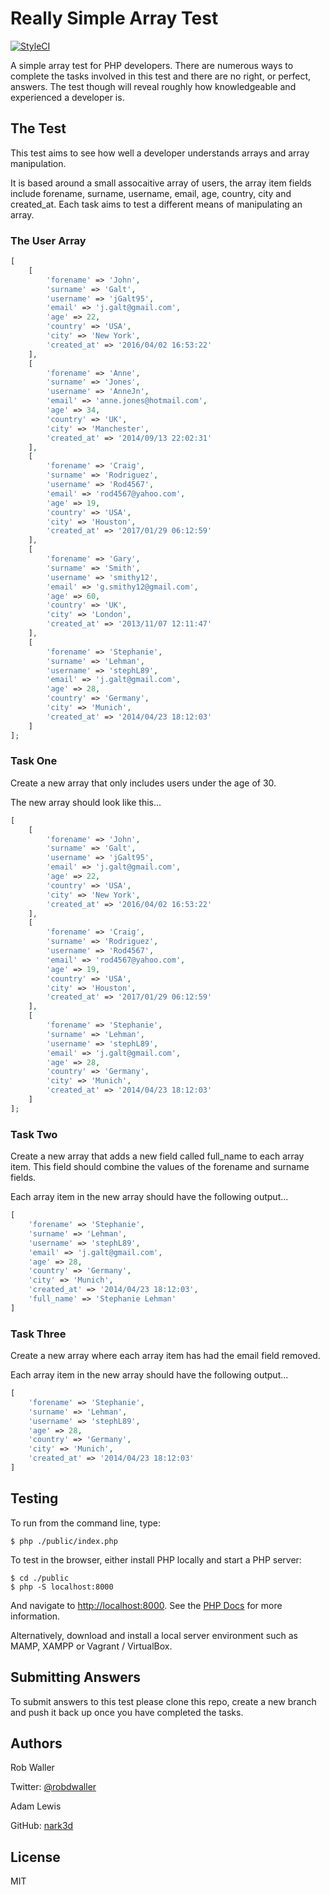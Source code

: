 # Really Simple Array Test
[![StyleCI](https://styleci.io/repos/90538837/shield?branch=master)](https://styleci.io/repos/90538837)

A simple array test for PHP developers. There are numerous ways to complete the tasks involved in this test and there are no right, or perfect, answers. The test though will reveal roughly how knowledgeable and experienced a developer is.

## The Test

This test aims to see how well a developer understands arrays and array manipulation.

It is based around a small assocaitive array of users, the array item fields include forename, surname, username, email, age, country, city and created_at. Each task aims to test a different means of manipulating an array.

### The User Array  

```php
[
    [
        'forename' => 'John',
        'surname' => 'Galt',
        'username' => 'jGalt95',
        'email' => 'j.galt@gmail.com',
        'age' => 22,
        'country' => 'USA',
        'city' => 'New York',
        'created_at' => '2016/04/02 16:53:22'
    ],
    [
        'forename' => 'Anne',
        'surname' => 'Jones',
        'username' => 'AnneJn',
        'email' => 'anne.jones@hotmail.com',
        'age' => 34,
        'country' => 'UK',
        'city' => 'Manchester',
        'created_at' => '2014/09/13 22:02:31'
    ],
    [
        'forename' => 'Craig',
        'surname' => 'Rodriguez',
        'username' => 'Rod4567',
        'email' => 'rod4567@yahoo.com',
        'age' => 19,
        'country' => 'USA',
        'city' => 'Houston',
        'created_at' => '2017/01/29 06:12:59'
    ],
    [
        'forename' => 'Gary',
        'surname' => 'Smith',
        'username' => 'smithy12',
        'email' => 'g.smithy12@gmail.com',
        'age' => 60,
        'country' => 'UK',
        'city' => 'London',
        'created_at' => '2013/11/07 12:11:47'
    ],
    [
        'forename' => 'Stephanie',
        'surname' => 'Lehman',
        'username' => 'stephL89',
        'email' => 'j.galt@gmail.com',
        'age' => 28,
        'country' => 'Germany',
        'city' => 'Munich',
        'created_at' => '2014/04/23 18:12:03'
    ]
];
```

### Task One

Create a new array that only includes users under the age of 30.

The new array should look like this...

```php
[
    [
        'forename' => 'John',
        'surname' => 'Galt',
        'username' => 'jGalt95',
        'email' => 'j.galt@gmail.com',
        'age' => 22,
        'country' => 'USA',
        'city' => 'New York',
        'created_at' => '2016/04/02 16:53:22'
    ],
    [
        'forename' => 'Craig',
        'surname' => 'Rodriguez',
        'username' => 'Rod4567',
        'email' => 'rod4567@yahoo.com',
        'age' => 19,
        'country' => 'USA',
        'city' => 'Houston',
        'created_at' => '2017/01/29 06:12:59'
    ],
    [
        'forename' => 'Stephanie',
        'surname' => 'Lehman',
        'username' => 'stephL89',
        'email' => 'j.galt@gmail.com',
        'age' => 28,
        'country' => 'Germany',
        'city' => 'Munich',
        'created_at' => '2014/04/23 18:12:03'
    ]
];
```

### Task Two

Create a new array that adds a new field called full_name to each array item. This field should combine the values of the forename and surname fields.

Each array item in the new array should have the following output...

```php
[
    'forename' => 'Stephanie',
    'surname' => 'Lehman',
    'username' => 'stephL89',
    'email' => 'j.galt@gmail.com',
    'age' => 28,
    'country' => 'Germany',
    'city' => 'Munich',
    'created_at' => '2014/04/23 18:12:03',
    'full_name' => 'Stephanie Lehman'
]
```

### Task Three

Create a new array where each array item has had the email field removed.

Each array item in the new array should have the following output...

```php
[
    'forename' => 'Stephanie',
    'surname' => 'Lehman',
    'username' => 'stephL89',
    'age' => 28,
    'country' => 'Germany',
    'city' => 'Munich',
    'created_at' => '2014/04/23 18:12:03'
]
```

## Testing

To run from the command line, type: 

```shell
$ php ./public/index.php
```

To test in the browser, either install PHP locally and start a PHP server:

```shell
$ cd ./public
$ php -S localhost:8000
```

And navigate to [http://localhost:8000](http://localhost:8000).
See the [PHP Docs](http://php.net/manual/en/features.commandline.webserver.php)
for more information.

Alternatively, download and install a local server environment such as MAMP, XAMPP or Vagrant / VirtualBox.
 
## Submitting Answers

To submit answers to this test please clone this repo, create a new branch and push it back up once you have completed the tasks.

## Authors

Rob Waller 

Twitter: [@robdwaller](https://twitter.com/RobDWaller)

Adam Lewis

GitHub: [nark3d](https://github.com/nark3d)

## License

MIT
